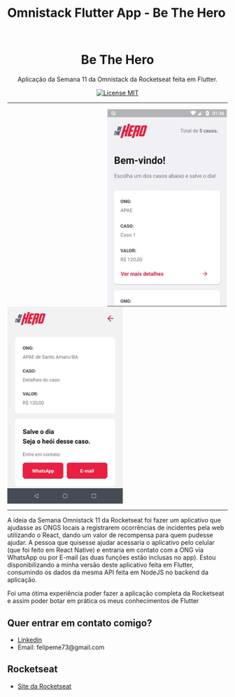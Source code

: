 # Omnistack Flutter App - Be The Hero
<h1 align="center">
   <br>
   Be The Hero
   <br>
</h1>
<p align="center">Aplicação da Semana 11 da Omnistack da Rocketseat feita em Flutter.</p>
<p align="center">
  <a href="https://opensource.org/licenses/MIT" rel="nofollow">
    <img src="https://camo.githubusercontent.com/311762166ef25238116d3cadd22fcb6091edab98/68747470733a2f2f696d672e736869656c64732e696f2f62616467652f4c6963656e73652d4d49542d626c75652e737667" alt="License MIT" data-canonical-src="https://img.shields.io/badge/License-MIT-blue.svg" style="max-width:100%;">
  </a>
</p>
<hr>
</hr>

<div>
<a target="_blank" rel="noopener noreferrer" href=""><img width="225" style="max-width:100%;"></a>
<a target="_blank" rel="noopener noreferrer" href="https://raw.githubusercontent.com/felipesses/ominstack-beTheHero-flutter/master/images/0.jpg"><img align="center" src="https://raw.githubusercontent.com/felipesses/ominstack-beTheHero-flutter/master/images/0.jpg" alt="drawing" height="450" data-canonical-src="https://raw.githubusercontent.com/felipesses/ominstack-beTheHero-flutter/master/images/1.png" style="max-width:100%;"></a>
<a target="_blank" rel="noopener noreferrer" href="https://i.imgur.com/lcuT27R.png"><img align="center" src="https://raw.githubusercontent.com/felipesses/ominstack-beTheHero-flutter/master/images/1.png" alt="drawing" height="450" data-canonical-src="https://i.imgur.com/lcuT27R.png" style="max-width:100%;"></a>

</div>

<hr>
</hr>
<p>A ideia da Semana Omnistack 11 da Rocketseat foi fazer um aplicativo que ajudasse as ONGS locais a registrarem ocorrências de incidentes pela web utilizando o React, dando um valor de recompensa para quem pudesse ajudar. A pessoa que quisesse ajudar acessaria o aplicativo pelo celular (que foi feito em React Native) e entraria em contato com a ONG via WhatsApp ou por E-mail (as duas funções estão inclusas no app). Estou disponibilizando a minha versão deste aplicativo feita em Flutter, consumindo os dados da mesma API feita em NodeJS no backend da aplicação.</p>
<p>Foi uma ótima experiência poder fazer a aplicação completa da Rocketseat e assim poder botar em prática os meus conhecimentos de Flutter</p>

<h2>Quer entrar em contato comigo?</h2>
<ul>
<li><a href="https://www.linkedin.com/in/felipemagalhaes13/" rel="nofollow">Linkedin</a></li>
<li>Email: felipeme73@gmail.com</li>
</ul>

<h2>Rocketseat</h2>
<ul>
<li><a href="https://rocketseat.com.br/" rel="nofollow">Site da Rocketseat</a></li>
</ul>
